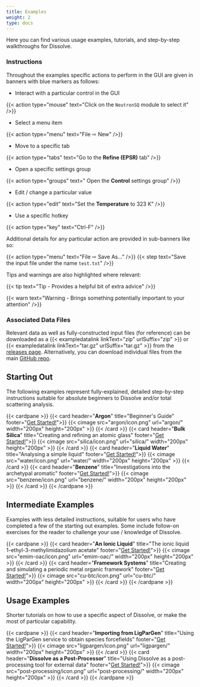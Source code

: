 ```yaml
---
title: Examples
weight: 2
type: docs
---
```


Here you can find various usage examples, tutorials, and step-by-step walkthroughs for Dissolve.

### Instructions

Throughout the examples specific actions to perform in the GUI are given in banners with blue markers as follows:

- Interact with a particular control in the GUI

{{< action type="mouse" text="Click on the `NeutronSQ` module to select it" />}}

- Select a menu item

{{< action type="menu" text="File &#8680; New" />}}

- Move to a specific tab

{{< action type="tabs" text="Go to the **Refine (EPSR)** tab" />}}

- Open a specific settings group

{{< action type="groups" text=" Open the **Control** settings group" />}}

- Edit / change a particular value

{{< action type="edit" text="Set the **Temperature** to 323 K" />}}

- Use a specific hotkey

{{< action type="key" text="Ctrl-F" />}}

Additional details for any particular action are provided in sub-banners like so:

{{< action type="menu" text="File &#8680; Save As..." />}}
{{< step text="Save the input file under the name `test.txt`" />}}

Tips and warnings are also highlighted where relevant:

{{< tip text="Tip - Provides a helpful bit of extra advice" />}}

{{< warn text="Warning - Brings something potentially important to your attention" />}}

### Associated Data Files

Relevant data as well as fully-constructed input files (for reference) can be downloaded as a {{< exampledatalink linkText="zip" urlSuffix="zip" >}} or {{< exampledatalink linkText="tar.gz" urlSuffix="tar.gz" >}} from the [releases page](https://github.com/disorderedmaterials/dissolve/releases). Alternatively, you can download individual files from the main [GitHub repo](https://github.com/disorderedmaterials/dissolve/tree/develop/examples).

## Starting Out

The following examples represent fully-explained, detailed step-by-step instructions suitable for absolute beginners to Dissolve and/or total scattering analysis.

{{< cardpane >}}
  {{< card header="**Argon**" title="Beginner's Guide"
          footer="[Get Started!](argon/)">}}
  {{< cimage src="argon/icon.png" url="argon/" width="200px" height="200px" >}}
  {{< /card >}}
  {{< card header="**Bulk Silica**" title="Creating and refining an atomic glass"
          footer="[Get Started!](silica/)">}}
  {{< cimage src="silica/icon.png" url="silica/" width="200px" height="200px" >}}
  {{< /card >}}
  {{< card header="**Liquid Water**" title="Analysing a simple liquid"
          footer="[Get Started!](water/)">}}
  {{< cimage src="water/icon.png" url="water/" width="200px" height="200px" >}}
  {{< /card >}}
  {{< card header="**Benzene**" title="Investigations into the archetypal aromatic"
          footer="[Get Started!](benzene/)">}}
  {{< cimage src="benzene/icon.png" url="benzene/" width="200px" height="200px" >}}
  {{< /card >}}
{{< /cardpane >}}

## Intermediate Examples

Examples with less detailed instructions, suitable for users who have completed a few of the starting out examples. Some include follow-on exercises for the reader to challenge your use / knowledge of Dissolve.

{{< cardpane >}}
  {{< card header="**An Ionic Liquid**" title="The ionic liquid 1-ethyl-3-methylimidazolium acetate"
          footer="[Get Started!](emim-oac/)">}}
  {{< cimage src="emim-oac/icon.png" url="emim-oac/" width="200px" height="200px" >}}
  {{< /card >}}
  {{< card header="**Framework Systems**" title="Creating and simulating a periodic metal organic framework"
          footer="[Get Started!](cu-btc/)">}}
  {{< cimage src="cu-btc/icon.png" url="cu-btc/" width="200px" height="200px" >}}
  {{< /card >}}
{{< /cardpane >}}

## Usage Examples

Shorter tutorials on how to use a specific aspect of Dissolve, or make the most of particular capability.

{{< cardpane >}}
  {{< card header="**Importing from LigParGen**" title="Using the LigParGen service to obtain species forcefields"
          footer="[Get Started!](ligpargen/)">}}
  {{< cimage src="ligpargen/icon.png" url="ligpargen/" width="200px" height="200px" >}}
  {{< /card >}}
  {{< card header="**Dissolve as a Post-Processor**" title="Using Dissolve as a post-processing tool for external data"
          footer="[Get Started!](post-processing/)">}}
  {{< cimage src="post-processing/icon.png" url="post-processing/" width="200px" height="200px" >}}
  {{< /card >}}
{{< /cardpane >}}
